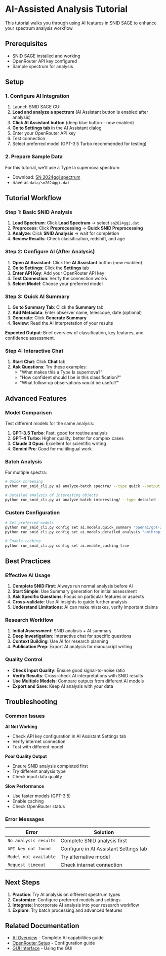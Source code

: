 # AI-Assisted Analysis Tutorial

This tutorial walks you through using AI features in SNID SAGE to enhance your spectrum analysis workflow.

## Prerequisites

- SNID SAGE installed and working
- OpenRouter API key configured
- Sample spectrum for analysis

## Setup

### 1. Configure AI Integration
1. Launch SNID SAGE GUI
2. **Load and analyze a spectrum** (AI Assistant button is enabled after analysis)
3. **Click AI Assistant button** (deep blue button - now enabled)
4. **Go to Settings tab** in the AI Assistant dialog
5. Enter your OpenRouter API key
6. Test connection
7. Select preferred model (GPT-3.5 Turbo recommended for testing)

### 2. Prepare Sample Data
For this tutorial, we'll use a Type Ia supernova spectrum:
- Download: [SN 2024ggi spectrum](https://www.wis-tns.org/object/2024ggi)
- Save as `data/sn2024ggi.dat`

## Tutorial Workflow

### Step 1: Basic SNID Analysis
1. **Load Spectrum**: Click **Load Spectrum** → select `sn2024ggi.dat`
2. **Preprocess**: Click **Preprocessing** → **Quick SNID Preprocessing**
3. **Analyze**: Click **SNID Analysis** → wait for completion
4. **Review Results**: Check classification, redshift, and age

### Step 2: Configure AI (After Analysis)
1. **Open AI Assistant**: Click the **AI Assistant** button (now enabled)
2. **Go to Settings**: Click the **Settings** tab
3. **Enter API Key**: Add your OpenRouter API key
4. **Test Connection**: Verify the connection works
5. **Select Model**: Choose your preferred model

### Step 3: Quick AI Summary
1. **Go to Summary Tab**: Click the **Summary** tab
2. **Add Metadata**: Enter observer name, telescope, date (optional)
3. **Generate**: Click **Generate Summary**
4. **Review**: Read the AI interpretation of your results

**Expected Output**: Brief overview of classification, key features, and confidence assessment.

### Step 4: Interactive Chat
1. **Start Chat**: Click **Chat** tab
2. **Ask Questions**: Try these examples:
   - "What makes this a Type Ia supernova?"
   - "How confident should I be in this classification?"
   - "What follow-up observations would be useful?"

## Advanced Features

### Model Comparison
Test different models for the same analysis:

1. **GPT-3.5 Turbo**: Fast, good for routine analysis
2. **GPT-4 Turbo**: Higher quality, better for complex cases
3. **Claude 3 Opus**: Excellent for scientific writing
4. **Gemini Pro**: Good for multilingual work

### Batch Analysis
For multiple spectra:
```bash
# Quick screening
python run_snid_cli.py ai analyze-batch spectra/ --type quick --output screening/

# Detailed analysis of interesting objects
python run_snid_cli.py ai analyze-batch interesting/ --type detailed --output analysis/
```

### Custom Configuration
```bash
# Set preferred models
python run_snid_cli.py config set ai.models.quick_summary "openai/gpt-3.5-turbo"
python run_snid_cli.py config set ai.models.detailed_analysis "anthropic/claude-3-opus"

# Enable caching
python run_snid_cli.py config set ai.enable_caching true
```

## Best Practices

### Effective AI Usage
1. **Complete SNID First**: Always run normal analysis before AI
2. **Start Simple**: Use Summary generation for initial assessment
3. **Ask Specific Questions**: Focus on particular features or aspects
4. **Cross-validate**: Use AI insights to guide further analysis
5. **Understand Limitations**: AI can make mistakes, verify important claims

### Research Workflow
1. **Initial Assessment**: SNID analysis + AI summary
2. **Deep Investigation**: Interactive chat for specific questions
3. **Context Building**: Use AI for research planning
4. **Publication Prep**: Export AI analysis for manuscript writing

### Quality Control
- **Check Input Quality**: Ensure good signal-to-noise ratio
- **Verify Results**: Cross-check AI interpretations with SNID results
- **Use Multiple Models**: Compare outputs from different AI models
- **Export and Save**: Keep AI analysis with your data

## Troubleshooting

### Common Issues

**AI Not Working**
- Check API key configuration in AI Assistant Settings tab
- Verify internet connection
- Test with different model

**Poor Quality Output**
- Ensure SNID analysis completed first
- Try different analysis type
- Check input data quality

**Slow Performance**
- Use faster models (GPT-3.5)
- Enable caching
- Check OpenRouter status

### Error Messages

| Error | Solution |
|-------|----------|
| `No analysis results` | Complete SNID analysis first |
| `API key not found` | Configure in AI Assistant Settings tab |
| `Model not available` | Try alternative model |
| `Request timeout` | Check internet connection |

## Next Steps

1. **Practice**: Try AI analysis on different spectrum types
2. **Customize**: Configure preferred models and settings
3. **Integrate**: Incorporate AI analysis into your research workflow
4. **Explore**: Try batch processing and advanced features

## Related Documentation

- [AI Overview](../ai/overview.md) - Complete AI capabilities guide
- [OpenRouter Setup](../ai/openrouter-setup.md) - Configuration guide
- [GUI Interface](../gui/interface-overview.md) - Using the GUI

